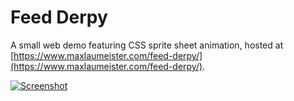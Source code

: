 Feed Derpy
=========

A small web demo featuring CSS sprite sheet animation, hosted at [https://www.maxlaumeister.com/feed-derpy/](https://www.maxlaumeister.com/feed-derpy/).

[![Screenshot](../screenshots/screenshot1.png?raw=true "FeedDerpy")](https://www.maxlaumeister.com/feed-derpy/)
